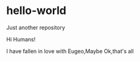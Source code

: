# hello-world
Just another repository

Hi Humans!

I have fallen in love with Eugeo,Maybe
Ok,that's all
